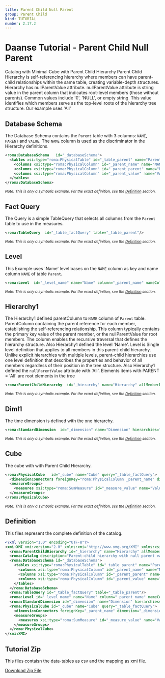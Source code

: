 ```yaml
---
title: Parent Child Null Parent
group: Parent Child
kind: TUTORIAL
number: 2.17.2
---
```

# Daanse Tutorial - Parent Child Null Parent

Catalog with Minimal Cube with Parent Child Hierarchy
Parent Child Hierarchy is self-referencing hierarchy where members can have parent-child relationships within the same table,
creating variable-depth structures.
Hierarchy has nullParentValue attribute.
nullParentValue attribute is string value in the parent column that indicates root-level members (those without parents).
Common values include '0', 'NULL', or empty string. This value identifies which members serve as the top-level roots of the hierarchy tree structure.
Our example uses 'All'


## Database Schema

The Database Schema contains the `Parent` table with 3 columns: `NAME`, `PARENT` and `VALUE`.
The `NAME` column is used as the discriminator in the Hierarchy definitions.



```xml
<roma:DatabaseSchema   id="_databaseSchema">
  <tables xsi:type="roma:PhysicalTable" id="_table_parent" name="Parent">
    <columns xsi:type="roma:PhysicalColumn" id="_parent_name" name="NAME"/>
    <columns xsi:type="roma:PhysicalColumn" id="_parent_parent" name="PARENT"/>
    <columns xsi:type="roma:PhysicalColumn" id="_parent_value" name="VALUE" type="Integer"/>
  </tables>
</roma:DatabaseSchema>

```
*<small>Note: This is only a symbolic example. For the exact definition, see the [Definition](#definition) section.</small>*
## Fact Query

The Query is a simple TableQuery that selects all columns from the `Parent` table to use in the measures.


```xml
<roma:TableQuery  id="_table_factQuery" table="_table_parent"/>

```
*<small>Note: This is only a symbolic example. For the exact definition, see the [Definition](#definition) section.</small>*
## Level

This Example uses 'Name' level bases on the `NAME` column as key and name column `NAME` of table `Parent`.


```xml
<roma:Level  id="_level_name" name="Name" column="_parent_name" nameColumn="_parent_name" uniqueMembers="true"/>

```
*<small>Note: This is only a symbolic example. For the exact definition, see the [Definition](#definition) section.</small>*
## Hierarchy1

The Hierarchy1 defined parentColumn to `NAME` column of `Parent` table.
ParentColumn containing the parent reference for each member, establishing the self-referencing relationship.
This column typically contains the primary key value of the parent member, or the nullParentValue for root members. The column enables the recursive traversal that defines the hierarchy structure.
Also Hierarchy1 defined the level 'Name'.
Level is Single level definition that applies to all members in this parent-child hierarchy.
Unlike explicit hierarchies with multiple levels, parent-child hierarchies use one level
definition that describes the properties and behavior of all members regardless of their position in the tree structure.
Also Hierarchy1 defined the `nullParentValue` attribute with 'All'.
Elements items with PARENT = 'All' are root elements in the tree


```xml
<roma:ParentChildHierarchy  id="_hierarchy" name="Hierarchy" allMemberName="All" primaryKey="_parent_name" query="_table_factQuery" nullParentValue="all" parentColumn="roma:PhysicalColumn _parent_parent" level="_level_name"/>

```
*<small>Note: This is only a symbolic example. For the exact definition, see the [Definition](#definition) section.</small>*
## Diml1

The time dimension is defined with the one hierarchy.


```xml
<roma:StandardDimension  id="_dimension" name="Dimension" hierarchies="roma:ParentChildHierarchy _hierarchy"/>

```
*<small>Note: This is only a symbolic example. For the exact definition, see the [Definition](#definition) section.</small>*
## Cube

The cube with with Parent Child Hierarchy.


```xml
<roma:PhysicalCube   id="_cube" name="Cube" query="_table_factQuery">
  <dimensionConnectors foreignKey="roma:PhysicalColumn _parent_name" dimension="roma:StandardDimension _dimension" overrideDimensionName="Dimension" id="_dc_dimension"/>
  <measureGroups>
    <measures xsi:type="roma:SumMeasure" id="_measure_value" name="Value" column="_parent_value"/>
  </measureGroups>
</roma:PhysicalCube>

```
*<small>Note: This is only a symbolic example. For the exact definition, see the [Definition](#definition) section.</small>*

## Definition

This files represent the complete definition of the catalog.

```xml
<?xml version="1.0" encoding="UTF-8"?>
<xmi:XMI xmi:version="2.0" xmlns:xmi="http://www.omg.org/XMI" xmlns:xsi="http://www.w3.org/2001/XMLSchema-instance" xmlns:roma="https://www.daanse.org/spec/org.eclipse.daanse.rolap.mapping">
  <roma:ParentChildHierarchy id="_hierarchy" name="Hierarchy" allMemberName="All" primaryKey="_parent_name" query="_table_factQuery" nullParentValue="all" parentColumn="_parent_parent" level="_level_name"/>
  <roma:Catalog description="Parent-child hierarchy with null parent values" name="Daanse Tutorial - Parent Child Null Parent" cubes="_cube" dbschemas="_databaseSchema"/>
  <roma:DatabaseSchema id="_databaseSchema">
    <tables xsi:type="roma:PhysicalTable" id="_table_parent" name="Parent">
      <columns xsi:type="roma:PhysicalColumn" id="_parent_name" name="NAME"/>
      <columns xsi:type="roma:PhysicalColumn" id="_parent_parent" name="PARENT"/>
      <columns xsi:type="roma:PhysicalColumn" id="_parent_value" name="VALUE" type="Integer"/>
    </tables>
  </roma:DatabaseSchema>
  <roma:TableQuery id="_table_factQuery" table="_table_parent"/>
  <roma:Level id="_level_name" name="Name" column="_parent_name" nameColumn="_parent_name" uniqueMembers="true"/>
  <roma:StandardDimension id="_dimension" name="Dimension" hierarchies="_hierarchy"/>
  <roma:PhysicalCube id="_cube" name="Cube" query="_table_factQuery">
    <dimensionConnectors foreignKey="_parent_name" dimension="_dimension" overrideDimensionName="Dimension" id="_dc_dimension"/>
    <measureGroups>
      <measures xsi:type="roma:SumMeasure" id="_measure_value" name="Value" column="_parent_value"/>
    </measureGroups>
  </roma:PhysicalCube>
</xmi:XMI>

```



## Tutorial Zip
This files contaisn the data-tables as csv and the mapping as xmi file.

<a href="./zip/tutorial.parentchild.nullparent.zip" download>Download Zip File</a>
